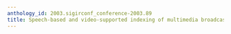 ```yaml
---
anthology_id: 2003.sigirconf_conference-2003.89
title: Speech-based and video-supported indexing of multimedia broadcast news
---
```

